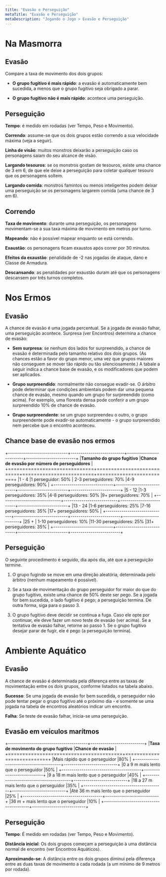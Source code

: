 ```yaml
---
title: "Evasão e Perseguição"
metaTitle: "Evasão e Perseguição"
metaDescription: "Jogando o Jogo > Evasão e Perseguição"
---
```


# Na Masmorra
## Evasão	
Compare a taxa de movimento dos dois grupos:

* **O grupo fugitivo é mais rápido**: a evasão é automaticamente bem sucedida, a menos que o grupo fugitivo seja obrigado a parar. 

* **O grupo fugitivo não é mais rápido**: acontece uma perseguição.

## Perseguição
**Tempo**: é medido em rodadas (ver Tempo, Peso e Movimento). 

**Correndo**: assume-se que os dois grupos estão correndo a sua velocidade máxima (veja a seguir).

**Linha de visão**: muitos monstros deixarão a perseguição caso os personagens saiam do seu alcance de visão.

**Largando tesouros**: se os monstros gostam de tesouros, existe uma chance de 3 em 6, de que ele deixe a perseguição para coletar qualquer tesouro que os personagens soltem.

**Largando comida**: monstros famintos ou menos inteligentes podem deixar uma perseguição se os personagens largarem comida (uma chance de 3 em 6).

## Correndo
**Taxa de movimento**: durante uma perseguição, os personagens movimentam-se a sua taxa máxima de movimento em metros por turno. 

**Mapeando**: não é possível mapear enquanto se está correndo.

**Exaustão**: os personagens ficam exaustos após correr por 30 minutos.

**Efeitos da exaustão**: penalidade de -2 nas jogadas de ataque, dano e Classe de Armadura.

**Descansando**: as penalidades por exaustão duram até que os personagens descansem por três turnos completos.

# Nos Ermos

## Evasão
A chance de evasão é uma jogada percentual. Se a jogada de evasão falhar, uma perseguição acontece. Surpresa (ver Encontros) determina a chance de evasão:

* **Sem surpresa**: se nenhum dos lados for surpreendido, a chance de evasão é determinada pelo tamanho relativo dos dois grupos. (As chances estão a favor do grupo menor, uma vez que grupos maiores não conseguem se mover tão rápido ou tão silenciosamente.) A tabale a seguir indica a chance base de evasão, e os modificadores que podem ser aplicados.

* **Grupo surpreendido**: normalmente não consegue evadir-se. O árbitro pode determinar que condições ambientais podem dar uma pequena chance de evasão, mesmo quando um grupo for surpreendido (como acima). For exemplo, uma floresta densa pode conferir a um grupo surpreendido 10% de chance de evasão.

* **Grupo surpreendente**: se um grupo surpreendeu o outro, o grupo surpreendente pode evadir-se automaticamente - o grupo surpreendido nem percebe que o encontro aconteceu. 

## Chance base de evasão nos ermos

+------------------------------+---------------------------+-------------------------+-------------------------+
|**Tamanho do grupo fugitivo** |**Chance de evasão por número de perseguidores**                               |
+==============================+===========================+=========================+=========================+
|1 - 4                         |1 perseguidor: 50%         | 2-3 perseguidores: 70%  |4-9 perseguidores: 90%   |
+------------------------------+---------------------------+-------------------------+-------------------------+
|5 - 12                        |1-3 perseguidores: 35%     |4-8 perseguidores: 50%   |9+ perseguidores: 70%    |
+------------------------------+---------------------------+-------------------------+-------------------------+
|13 - 24                       |1-6 perseguidores: 25%     |7-16 perseguidores: 35%  |17+ perseguidores: 50%   |
+------------------------------+---------------------------+-------------------------+-------------------------+
|25 +                          | 1-10 perseguidores: 10%   |11-30 perseguidores: 25% |31+ perseguidores: 35%   |
+------------------------------+---------------------------+-------------------------+-------------------------+

## Perseguição
O seguinte procedimento é seguido, dia após dia, até que a perseguição termine.

1. O grupo fugindo se move em uma direção aleatória, determinada pelo árbitro (nenhum mapeamento é possível).

2. Se a taxa de movimentação do grupo perseguidor for maior do que do grupo fugitivo, existe uma chance de 50% deste ser pego. Se a jogada for bem sucedida, o lado fugitivo é pego; a perseguição termina. De outra forma, siga para o passo 3.

3. O grupo fugitivo deve decidir se continua a fuga. Caso ele opte por continuar, ele deve fazer um novo teste de evasão (ver acima). Se a tentativa de evasão falhar, retorne ao passo 1. Se o grupo fugitivo desejar parar de fugir, ele é pego (a perseguição termina).

# Ambiente Aquático
## Evasão
A chance de evasão é determinada pela diferença entre as taxas de movimentação entre os dois grupos, conforme listados na tabela abaixo.

**Sucesso**: Se uma jogada de evasão for bem sucedida, o perseguidor não pode tentar pegar o grupo fugitivo até o próximo dia - e somente se uma jogada na tabela de encontros aleatórios indicar um encontro.

**Falha**: Se teste de evasão falhar, inicia-se uma perseguição.

## Evasão em veículos marítmos

+----------------------------------------+---------------------------+
|**Taxa de movimento do grupo fugitivo** |**Chance de evasão**       |
+========================================+===========================+
|Mais rápido que o perseguidor           |80%                        |
+----------------------------------------+---------------------------+
|0 a 9 m mais lento que o perseguidor    |50%                        |
+----------------------------------------+---------------------------+
|9 a 18 m mais lento que o perseguidor   |40%                        |
+----------------------------------------+---------------------------+
|18 a 27 m mais lento que o perseguidor  |35%                        |
+----------------------------------------+---------------------------+
|Até 36 m mais lento que o perseguidor   |25%                        |
+----------------------------------------+---------------------------+
|36 m + mais lento que o perseguidor     |10%                        |
+----------------------------------------+---------------------------+

## Perseguição
**Tempo**: É medido em rodadas (ver Tempo, Peso e Movimento).

**Distância inicial**: Os dois grupos começam a perseguição à uma distância normal de encontro (ver Encontros Aquáticos).

**Aproximando-se**: A distância entre os dois grupos diminui pela diferença entre as duas taxas de movimento a cada rodada (a um mínimo de 9 metros por rodada).
